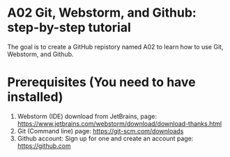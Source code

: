 # A02 Git, Webstorm, and Github: step-by-step tutorial
The goal is to create a GitHub repistory named A02 to learn how to use Git, Webstorm, and Github.

# Prerequisites (You need to have installed)

1. Webstorm (IDE) download from JetBrains, page: https://www.jetbrains.com/webstorm/download/download-thanks.html
2. Git (Command line) page: https://git-scm.com/downloads
3. Github account: Sign up for one and create an account page: https://github.com
